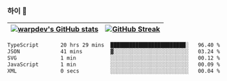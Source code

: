 
### 하이 👋
[![warpdev's GitHub stats](https://github-readme-stats.vercel.app/api?username=warpdev&show_icons=true&theme=vue-dark)](#) |[![GitHub Streak](https://github-readme-streak-stats.herokuapp.com/?user=warpdev&theme=dark)](#)
--- | --- |
<!--START_SECTION:waka-->

```txt
TypeScript       20 hrs 29 mins  ████████████████████████░   96.40 %
JSON             41 mins         ▓░░░░░░░░░░░░░░░░░░░░░░░░   03.24 %
SVG              1 min           ░░░░░░░░░░░░░░░░░░░░░░░░░   00.12 %
JavaScript       1 min           ░░░░░░░░░░░░░░░░░░░░░░░░░   00.09 %
XML              0 secs          ░░░░░░░░░░░░░░░░░░░░░░░░░   00.04 %
```

<!--END_SECTION:waka-->

<!--
**warpdev/warpdev** is a ✨ _special_ ✨ repository because its `README.md` (this file) appears on your GitHub profile.

Here are some ideas to get you started:

- 🔭 I’m currently working on ...
- 🌱 I’m currently learning ...
- 👯 I’m looking to collaborate on ...
- 🤔 I’m looking for help with ...
- 💬 Ask me about ...
- 📫 How to reach me: ...
- 😄 Pronouns: ...
- ⚡ Fun fact: ...
-->
